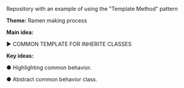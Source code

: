 Repository with an example of using the "Template Method" pattern

<b>Theme:</b> Ramen making process

<b>Main idea:</b> 
 
► COMMON TEMPLATE FOR INHERITE CLASSES
  
<b>Key ideas:</b>

● Highlighting common behavior.

● Abstract common behavior class.
